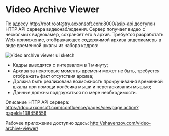 # Video Archive Viewer

По адресу http://root:root@try.axxonsoft.com:8000/asip-api доступен HTTP API сервера видеонаблюдения. Сервер получает видео с нескольких видеокамер, сохраняет его в архив. Требуется разработать Web-приложение, отображающее содержимой архива видеокамеры в виде временной шкалы из набора кадров:

![Video archive viewer ui sketch](https://shavenzov.github.io/video-archive-viewer/assets/screenshot.jpg)

- Кадры выводятся с интервалом в 1 минуту;
- Архива за некоторые моменты времени может не быть, требуется отображать факт отсутствия архива;
- Должна быть реализована возможность прокручивания временной шкалы при помощи колёсика мыши и перетаскивания мышью;
- Данные должны подгружаться по мере необходимости.

Описание HTTP API сервера: https://doc.axxonsoft.com/confluence/pages/viewpage.action?pageId=138456556

Рабочее приложение доступно здесь: http://shavenzov.com/video-archive-viewer/
